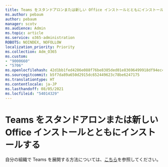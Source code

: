 ```yaml
---
title: Teams をスタンドアロンまたは新しい Office インストールとともにインストールする
ms.author: pebaum
author: pebaum
manager: scotv
ms.audience: Admin
ms.topic: article
ms.service: o365-administration
ROBOTS: NOINDEX, NOFOLLOW
localization_priority: Priority
ms.collection: Adm_O365
ms.custom:
- "9000660"
- "5706"
ms.openlocfilehash: 42d1bb1fed4286e088f76be8385ded01e83696499918df94ec438ae84fbede7c
ms.sourcegitcommit: b5f7da89a650d2915dc652449623c78be6247175
ms.translationtype: HT
ms.contentlocale: ja-JP
ms.lasthandoff: 08/05/2021
ms.locfileid: "54014329"
---
```

# <a name="install-teams-as-standalone-or-with-new-office-installs"></a>Teams をスタンドアロンまたは新しい Office インストールとともにインストールする

自分の組織で Teams を展開する方法については、[こちら](https://docs.microsoft.com/alchemyinsights/installing-teams-as-standalone-or-with-new-existing-office-installs)を参照してください。
